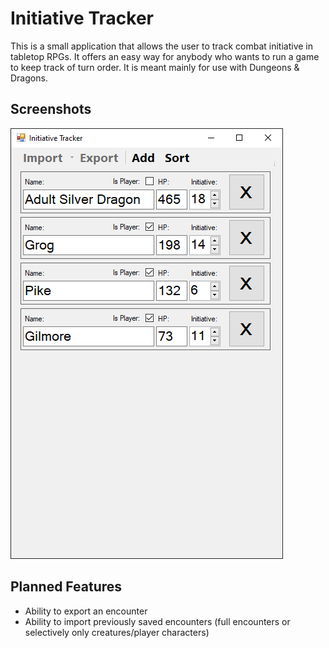 Initiative Tracker
=========

This is a small application that allows the user to track combat initiative in tabletop RPGs. It offers an easy way for anybody who wants to run a game to keep track of turn order. It is meant mainly for use with Dungeons & Dragons.

## Screenshots
![Alt text](screenshots/InitiativeTracker.jpg?raw=true "Initiative Tracker Main Window")

## Planned Features
* Ability to export an encounter
* Ability to import previously saved encounters (full encounters or selectively only creatures/player characters)